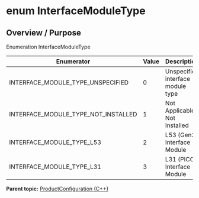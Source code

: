 # enum InterfaceModuleType

## Overview / Purpose

Enumeration InterfaceModuleType

|Enumerator|Value|Description|
|----------|-----|-----------|
|INTERFACE\_MODULE\_TYPE\_UNSPECIFIED|0|Unspecified interface module type|
|INTERFACE\_MODULE\_TYPE\_NOT\_INSTALLED|1|Not Applicable / Not Installed|
|INTERFACE\_MODULE\_TYPE\_L53|2|L53 \(Gen3\) Interface Module|
|INTERFACE\_MODULE\_TYPE\_L31|3|L31 \(PICO\) Interface Module|

**Parent topic:** [ProductConfiguration \(C++\)](../../summary_pages/ProductConfiguration.md)

